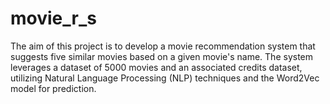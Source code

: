 # movie_r_s
The aim of this project is to develop a movie recommendation system that suggests five similar movies based on a given movie's name. The system leverages a dataset of 5000 movies and an associated credits dataset, utilizing Natural Language Processing (NLP) techniques and the Word2Vec model for prediction.
